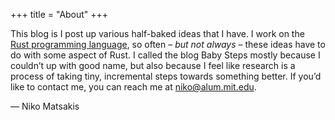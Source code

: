+++
title = "About"
+++

This blog is I post up various half-baked ideas that I have. I work on the [Rust programming language](http://rust-lang.org/), so often &ndash; *but not always* &ndash; these ideas have to do with some aspect of Rust. I called the blog Baby Steps mostly because I couldn’t up with good name, but also because I feel like research is a process of taking tiny, incremental steps towards something better. If you’d like to contact me, you can reach me at niko@alum.mit.edu.

&mdash; Niko Matsakis
